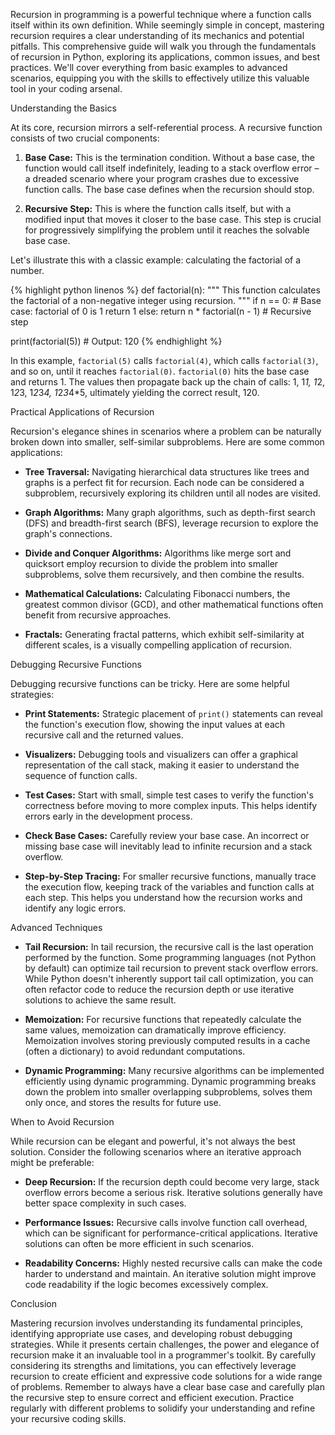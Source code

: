 

Recursion in programming is a powerful technique where a function calls itself within its own definition.  While seemingly simple in concept, mastering recursion requires a clear understanding of its mechanics and potential pitfalls. This comprehensive guide will walk you through the fundamentals of recursion in Python, exploring its applications, common issues, and best practices. We'll cover everything from basic examples to advanced scenarios, equipping you with the skills to effectively utilize this valuable tool in your coding arsenal.


Understanding the Basics

At its core, recursion mirrors a self-referential process. A recursive function consists of two crucial components:

1. **Base Case:** This is the termination condition. Without a base case, the function would call itself indefinitely, leading to a stack overflow error – a dreaded scenario where your program crashes due to excessive function calls.  The base case defines when the recursion should stop.

2. **Recursive Step:** This is where the function calls itself, but with a modified input that moves it closer to the base case.  This step is crucial for progressively simplifying the problem until it reaches the solvable base case.

Let's illustrate this with a classic example: calculating the factorial of a number.

{% highlight python linenos %}
def factorial(n):
  """
  This function calculates the factorial of a non-negative integer using recursion.
  """
  if n == 0:  # Base case: factorial of 0 is 1
    return 1
  else:
    return n * factorial(n - 1)  # Recursive step

print(factorial(5))  # Output: 120
{% endhighlight %}

In this example, `factorial(5)` calls `factorial(4)`, which calls `factorial(3)`, and so on, until it reaches `factorial(0)`.  `factorial(0)` hits the base case and returns 1.  The values then propagate back up the chain of calls: 1, 1*1, 1*2, 1*2*3, 1*2*3*4, 1*2*3*4*5, ultimately yielding the correct result, 120.


Practical Applications of Recursion

Recursion's elegance shines in scenarios where a problem can be naturally broken down into smaller, self-similar subproblems.  Here are some common applications:

* **Tree Traversal:**  Navigating hierarchical data structures like trees and graphs is a perfect fit for recursion.  Each node can be considered a subproblem, recursively exploring its children until all nodes are visited.

* **Graph Algorithms:**  Many graph algorithms, such as depth-first search (DFS) and breadth-first search (BFS), leverage recursion to explore the graph's connections.

* **Divide and Conquer Algorithms:** Algorithms like merge sort and quicksort employ recursion to divide the problem into smaller subproblems, solve them recursively, and then combine the results.

* **Mathematical Calculations:**  Calculating Fibonacci numbers, the greatest common divisor (GCD), and other mathematical functions often benefit from recursive approaches.

* **Fractals:** Generating fractal patterns, which exhibit self-similarity at different scales, is a visually compelling application of recursion.


Debugging Recursive Functions

Debugging recursive functions can be tricky.  Here are some helpful strategies:

* **Print Statements:**  Strategic placement of `print()` statements can reveal the function's execution flow, showing the input values at each recursive call and the returned values.

* **Visualizers:**  Debugging tools and visualizers can offer a graphical representation of the call stack, making it easier to understand the sequence of function calls.

* **Test Cases:**  Start with small, simple test cases to verify the function's correctness before moving to more complex inputs.  This helps identify errors early in the development process.

* **Check Base Cases:**  Carefully review your base case.  An incorrect or missing base case will inevitably lead to infinite recursion and a stack overflow.

* **Step-by-Step Tracing:**  For smaller recursive functions, manually trace the execution flow, keeping track of the variables and function calls at each step.  This helps you understand how the recursion works and identify any logic errors.


Advanced Techniques

* **Tail Recursion:**  In tail recursion, the recursive call is the last operation performed by the function.  Some programming languages (not Python by default) can optimize tail recursion to prevent stack overflow errors.  While Python doesn't inherently support tail call optimization, you can often refactor code to reduce the recursion depth or use iterative solutions to achieve the same result.


* **Memoization:**  For recursive functions that repeatedly calculate the same values, memoization can dramatically improve efficiency.  Memoization involves storing previously computed results in a cache (often a dictionary) to avoid redundant computations.

* **Dynamic Programming:** Many recursive algorithms can be implemented efficiently using dynamic programming.  Dynamic programming breaks down the problem into smaller overlapping subproblems, solves them only once, and stores the results for future use.


When to Avoid Recursion

While recursion can be elegant and powerful, it's not always the best solution.  Consider the following scenarios where an iterative approach might be preferable:

* **Deep Recursion:**  If the recursion depth could become very large, stack overflow errors become a serious risk.  Iterative solutions generally have better space complexity in such cases.

* **Performance Issues:**  Recursive calls involve function call overhead, which can be significant for performance-critical applications.  Iterative solutions can often be more efficient in such scenarios.

* **Readability Concerns:**  Highly nested recursive calls can make the code harder to understand and maintain.  An iterative solution might improve code readability if the logic becomes excessively complex.


Conclusion

Mastering recursion involves understanding its fundamental principles, identifying appropriate use cases, and developing robust debugging strategies.  While it presents certain challenges, the power and elegance of recursion make it an invaluable tool in a programmer's toolkit.  By carefully considering its strengths and limitations, you can effectively leverage recursion to create efficient and expressive code solutions for a wide range of problems.  Remember to always have a clear base case and carefully plan the recursive step to ensure correct and efficient execution.  Practice regularly with different problems to solidify your understanding and refine your recursive coding skills.
